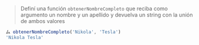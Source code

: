 > Definí una función `obtenerNombreCompleto` que reciba como argumento un nombre y un apellido y devuelva un string con la unión de ambos valores
>
```javascript
ム obtenerNombreCompleto('Nikola', 'Tesla')
'Nikola Tesla'
```